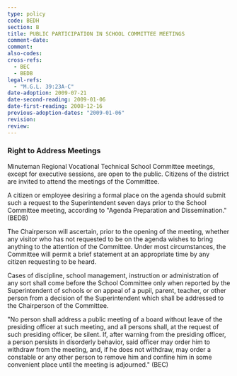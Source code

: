 ```yaml
---
type: policy
code: BEDH
section: B
title: PUBLIC PARTICIPATION IN SCHOOL COMMITTEE MEETINGS
comment-date:
comment:
also-codes:
cross-refs:
  - BEC
  - BEDB
legal-refs:
  - "M.G.L. 39:23A-C"
date-adoption: 2009-07-21
date-second-reading: 2009-01-06
date-first-reading: 2008-12-16
previous-adoption-dates: "2009-01-06"
revision: 
review: 
---
```


### Right to Address Meetings

Minuteman Regional Vocational Technical School Committee meetings, except for executive sessions, are open to the public.  Citizens of the district are invited to attend the meetings of the Committee.

A citizen or employee desiring a formal place on the agenda should submit such a request to the Superintendent seven days prior to the School Committee meeting, according to "Agenda Preparation and Dissemination."  (BEDB)

The Chairperson will ascertain, prior to the opening of the meeting, whether any visitor who has not requested to be on the agenda wishes to bring anything to the attention of the Committee.  Under most circumstances, the Committee will permit a brief statement at an appropriate time by any citizen requesting to be heard.

Cases of discipline, school management, instruction or administration of any sort shall come before the School Committee only when reported by the Superintendent of schools or on appeal of a pupil, parent, teacher, or other person from a decision of the Superintendent which shall be addressed to the Chairperson of the Committee.

"No person shall address a public meeting of a board without leave of the presiding officer at such meeting, and all persons shall, at the request of such presiding officer, be silent. If, after warning from the presiding officer, a person persists in disorderly behavior, said officer may order him to withdraw from the meeting, and, if he does not withdraw, may order a constable or any other person to remove him and confine him in some convenient place until the meeting is adjourned." (BEC)

